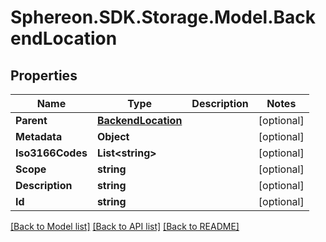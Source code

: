 # Sphereon.SDK.Storage.Model.BackendLocation
## Properties

Name | Type | Description | Notes
------------ | ------------- | ------------- | -------------
**Parent** | [**BackendLocation**](BackendLocation.md) |  | [optional] 
**Metadata** | **Object** |  | [optional] 
**Iso3166Codes** | **List&lt;string&gt;** |  | [optional] 
**Scope** | **string** |  | [optional] 
**Description** | **string** |  | [optional] 
**Id** | **string** |  | [optional] 

[[Back to Model list]](../README.md#documentation-for-models) [[Back to API list]](../README.md#documentation-for-api-endpoints) [[Back to README]](../README.md)

